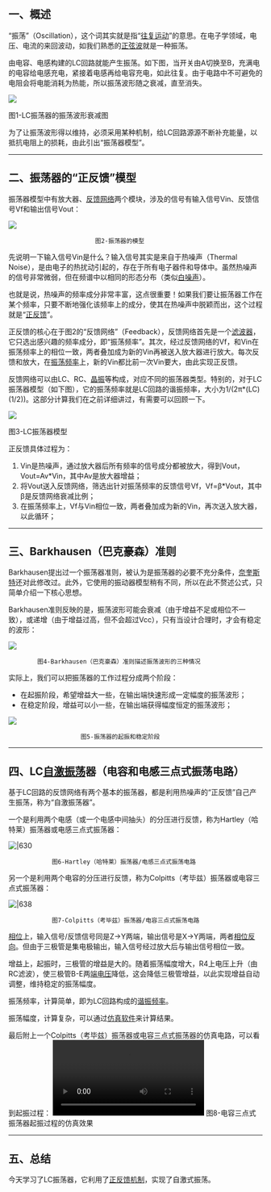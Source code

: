## 一、概述

“振荡”（Oscillation），这个词其实就是指“[往复运动](https://zhida.zhihu.com/search?content_id=132537963&content_type=Article&match_order=1&q=%E5%BE%80%E5%A4%8D%E8%BF%90%E5%8A%A8&zhida_source=entity)”的意思。在电子学领域，电压、电流的来回波动，如我们熟悉的[正弦波](https://zhida.zhihu.com/search?content_id=132537963&content_type=Article&match_order=1&q=%E6%AD%A3%E5%BC%A6%E6%B3%A2&zhida_source=entity)就是一种振荡。

由电容、电感构建的LC回路就能产生振荡。如下图，当开关由A切换至B，充满电的电容给电感充电，紧接着电感再给电容充电，如此往复。由于电路中不可避免的电阻会将电能消耗为热能，所以振荡波形随之衰减，直至消失。

![](https://pic3.zhimg.com/80/v2-6eadd29a43e823334f71f4d62ab8d7a0_720w.webp)

图1-LC振荡器的振荡波形衰减图

为了让振荡波形得以维持，必须采用某种机制，给LC回路源源不断补充能量，以抵抗电阻上的损耗，由此引出“振荡器模型”。

---

## 二、振荡器的“正反馈”模型

振荡器模型中有放大器、[反馈网络](https://zhida.zhihu.com/search?content_id=132537963&content_type=Article&match_order=1&q=%E5%8F%8D%E9%A6%88%E7%BD%91%E7%BB%9C&zhida_source=entity)两个模块，涉及的信号有输入信号Vin、反馈信号Vf和输出信号Vout：

![](https://pic2.zhimg.com/80/v2-fd51ab2dcaeb067e4019a5d9a5d80e99_720w.webp)

							图2-振荡器的模型

先说明一下输入信号Vin是什么？输入信号其实是来自于热噪声（Thermal Noise），是由电子的热扰动引起的，存在于所有电子器件和导体中。虽然热噪声的信号非常微弱，但在频谱中以相同的形态分布（类似[白噪声](https://zhida.zhihu.com/search?content_id=132537963&content_type=Article&match_order=1&q=%E7%99%BD%E5%99%AA%E5%A3%B0&zhida_source=entity)）。

也就是说，热噪声的频率成分非常丰富，这点很重要！如果我们要让振荡器工作在某个频率，只要不断地强化该频率上的成分，使其在热噪声中脱颖而出，这个过程就是“[正反馈](https://zhida.zhihu.com/search?content_id=132537963&content_type=Article&match_order=2&q=%E6%AD%A3%E5%8F%8D%E9%A6%88&zhida_source=entity)”。

正反馈的核心在于图2的“反馈网络”（Feedback），反馈网络首先是一个[滤波器](https://zhida.zhihu.com/search?content_id=132537963&content_type=Article&match_order=1&q=%E6%BB%A4%E6%B3%A2%E5%99%A8&zhida_source=entity)，它只选出感兴趣的频率成分，即“振荡频率”。其次，经过反馈网络的Vf，和Vin在振荡频率上的相位一致，两者叠加成为新的Vin再被送入放大器进行放大。每次反馈和放大，在[振荡频率](https://zhida.zhihu.com/search?content_id=132537963&content_type=Article&match_order=3&q=%E6%8C%AF%E8%8D%A1%E9%A2%91%E7%8E%87&zhida_source=entity)上，新的Vin都比前一次Vin要大，由此实现正反馈。

反馈网络可以由LC、RC、[晶振](https://zhida.zhihu.com/search?content_id=132537963&content_type=Article&match_order=1&q=%E6%99%B6%E6%8C%AF&zhida_source=entity)等构成，对应不同的振荡器类型。特别的，对于LC振荡器模型（如下图），它的振荡频率就是LC回路的谐振频率，大小为1/(2π*(LC)(1/2))。这部分计算我们在之前详细讲过，有需要可以回顾一下。

![](https://pic2.zhimg.com/80/v2-1d390012681352c54db64db57458601d_720w.webp)

图3-LC振荡器模型

正反馈具体过程为：

1. Vin是热噪声，通过放大器后所有频率的信号成分都被放大，得到Vout，Vout=Av*Vin，其中Av是放大器增益；
2. 将Vout送入反馈网络，筛选出针对振荡频率的反馈信号Vf，Vf=β*Vout，其中β是反馈网络衰减比例；
3. 在振荡频率上，Vf与Vin相位一致，两者叠加成为新的Vin，再次送入放大器，以此循环；

---

## 三、Barkhausen（巴克豪森）准则

Barkhausen提出过一个振荡器准则，被认为是振荡器的必要不充分条件，[奈奎斯特](https://zhida.zhihu.com/search?content_id=132537963&content_type=Article&match_order=1&q=%E5%A5%88%E5%A5%8E%E6%96%AF%E7%89%B9&zhida_source=entity)还对此修改过。此外，它使用的振动器模型稍有不同，所以在此不赘述公式，只简单介绍一下核心思想。

Barkhausen准则反映的是，振荡波形可能会衰减（由于增益不足或相位不一致），或递增（由于增益过高，但不会超过Vcc），只有当设计合理时，才会有稳定的波形：

![](https://pic2.zhimg.com/80/v2-eeafea201d1d9699043bdf549c2f0847_720w.webp)

			图4-Barkhausen（巴克豪森）准则描述振荡波形的三种情况

实际上，我们可以把振荡器的工作过程分成两个阶段：

- 在起振阶段，希望增益大一些，在输出端快速形成一定幅度的振荡波形；
- 在稳定阶段，增益可以小一些，在输出端获得幅度恒定的振荡波形；

![](https://pic4.zhimg.com/80/v2-8d10030a65464466692747013c6f8049_720w.webp)

						图5-振荡器的起振和稳定阶段

---

## 四、LC[自激振荡](https://zhida.zhihu.com/search?content_id=132537963&content_type=Article&match_order=1&q=%E8%87%AA%E6%BF%80%E6%8C%AF%E8%8D%A1&zhida_source=entity)器（电容和电感三点式振荡电路）

基于LC回路的反馈网络有两个基本的振荡器，都是利用热噪声的“正反馈”自己产生振荡，称为“自激振荡器”。

一个是利用两个电感（或一个电感中间抽头）的分压进行反馈，称为Hartley（哈特莱）振荡器或电感三点式振荡器：

![|630](https://pic2.zhimg.com/80/v2-fd407b8a091878d1032d976d59d3b5db_720w.webp)

				图6-Hartley（哈特莱）振荡器/电感三点式振荡电路

另一个是利用两个电容的分压进行反馈，称为Colpitts（考毕兹）振荡器或电容三点式振荡器：

![|638](https://pic2.zhimg.com/80/v2-cd391d1d50b065b27fdd8dcb0b758db9_720w.webp)

				图7-Colpitts（考毕兹）振荡器/电容三点式振荡电路

[相位](https://zhida.zhihu.com/search?content_id=132537963&content_type=Article&match_order=4&q=%E7%9B%B8%E4%BD%8D&zhida_source=entity)上，输入信号/反馈信号同是Z->Y两端，输出信号是X->Y两端，两者[相位反向](https://zhida.zhihu.com/search?content_id=132537963&content_type=Article&match_order=1&q=%E7%9B%B8%E4%BD%8D%E5%8F%8D%E5%90%91&zhida_source=entity)。但由于三极管是集电极输出，输入信号经过放大后与输出信号相位一致。

增益上，起振时，三极管的增益是大的。随着振荡幅度增大，R4上电压上升（由RC滤波），使三极管B-E两[端电压](https://zhida.zhihu.com/search?content_id=132537963&content_type=Article&match_order=1&q=%E7%AB%AF%E7%94%B5%E5%8E%8B&zhida_source=entity)降低，这会降低三极管增益，以此实现增益自动调整，维持稳定的振荡幅度。

振荡频率，计算简单，即为LC回路构成的[谐振频率](https://zhida.zhihu.com/search?content_id=132537963&content_type=Article&match_order=2&q=%E8%B0%90%E6%8C%AF%E9%A2%91%E7%8E%87&zhida_source=entity)。

振荡幅度，计算复杂，可以通过[仿真软件](https://zhida.zhihu.com/search?content_id=132537963&content_type=Article&match_order=1&q=%E4%BB%BF%E7%9C%9F%E8%BD%AF%E4%BB%B6&zhida_source=entity)来计算结果。

最后附上一个Colpitts（考毕兹）振荡器或电容三点式振荡器的仿真电路，可以看到起振过程：
![](https://vdn6.vzuu.com/SD/70eef578-234a-11eb-bdf0-f60054b0d559.mp4?pkey=AAVJXwgeQBJIfAJ23522If0ygkeomDdVRwSerdLZZ3ItPxyGOLdS3Lj76UGSWT4YNW1zNQt4mYDCBkddUYSqR2Iu&bu=078babd7&c=avc.0.0&expiration=1729256194&f=mp4&pu=078babd7&v=ks6)
				图8-电容三点式振荡器起振过程的仿真效果

---

## 五、总结

今天学习了LC振荡器，它利用了[正反馈机制](https://zhida.zhihu.com/search?content_id=132537963&content_type=Article&match_order=1&q=%E6%AD%A3%E5%8F%8D%E9%A6%88%E6%9C%BA%E5%88%B6&zhida_source=entity)，实现了自激式振荡。
